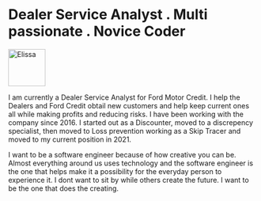 <!DOCTYPE html>
<html>
   <head>
      <meta charset='UTF-8'/>
      <title>Elissa Olivas</title>
      <link rel='stylesheet' href='styles.css'/>
  </head>
   <body>
      <h1><strong>Dealer Service Analyst . Multi passionate . Novice Coder</strong></h1>
    <p> 
       <img src='images/IMG_2427.JPG' width='75' alt='Elissa'/>
       <br>
    <p> I am currently a Dealer Service Analyst for Ford Motor Credit. I help the Dealers and Ford Credit obtail new customers and help keep current ones all while making profits and reducing risks. I have been working with the company since 2016. I started out as a Discounter, moved to a discrepency specialist, then moved to Loss prevention working as a Skip Tracer and moved to my current position in 2021. </p>
    <p> I want to be a software engineer because of how creative you can be. Almost everything around us uses technology and the software engineer is the one that helps make it a possibility for the everyday person to experience it. I dont want to sit by while others create the future. I want to be the one that does the creating. </p>
  <body>
</html>
